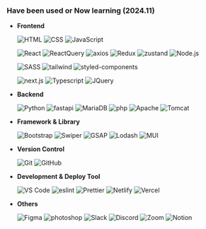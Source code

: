 <div align=left>

### Have been used or Now learning (2024.11)

- **Frontend**

  ![HTML](https://img.shields.io/badge/HTML-E34F26?style=for-the-badge&logo=html5&logoColor=white)
  ![CSS](https://img.shields.io/badge/CSS-1572B6?style=for-the-badge&logo=css3&logoColor=white)
  ![JavaScript](https://img.shields.io/badge/JavaScript-F7DF1E?style=for-the-badge&logo=javascript&logoColor=black)

  ![React](https://img.shields.io/badge/React-61DAFB?style=for-the-badge&logo=react&logoColor=black)
  ![ReactQuery](https://img.shields.io/badge/React_Query-FF4154?style=for-the-badge&logo=reactquery&logoColor=white)
  ![axios](https://img.shields.io/badge/Axios-5A29E4?style=for-the-badge&logo=axios&logoColor=white)
  ![Redux](https://img.shields.io/badge/Redux-764ABC?style=for-the-badge&logo=Redux&logoColor=white)
  ![zustand](https://img.shields.io/badge/Zustand-433E38?style=for-the-badge&logo=Zustand&logoColor=white)
  ![Node.js](https://img.shields.io/badge/Node.js-339933?style=for-the-badge&logo=node.js&logoColor=white)

  ![SASS](https://img.shields.io/badge/SASS-CC6699?style=for-the-badge&logo=Sass&logoColor=white)
  ![tailwind](https://img.shields.io/badge/Tailwind-06B6D4?style=for-the-badge&logo=TailwindCSS&logoColor=white)
  ![styled-components](https://img.shields.io/badge/styled_components-DB7093?style=for-the-badge&logo=styledcomponents&logoColor=white)

  ![next.js](https://img.shields.io/badge/Next.js-000000?style=for-the-badge&logo=next.js&logoColor=white)
  ![Typescript](https://img.shields.io/badge/TypeScript-3178C6?style=for-the-badge&logo=TypeScript&logoColor=white)
  ![JQuery](https://img.shields.io/badge/JQuery-0769AD?style=for-the-badge&logo=jquery&logoColor=white)

- **Backend**

  ![Python](https://img.shields.io/badge/Python-3776AB?style=for-the-badge&logo=python&logoColor=white)
  ![fastapi](https://img.shields.io/badge/Fast_API-009688?style=for-the-badge&logo=fastAPI&logoColor=white)
  ![MariaDB](https://img.shields.io/badge/Maria_DB-003545?style=for-the-badge&logo=MariaDB&logoColor=white)
  ![php](https://img.shields.io/badge/php-777BB4?style=for-the-badge&logo=php&logoColor=white)
  ![Apache](https://img.shields.io/badge/Apache-D22128?style=for-the-badge&logo=apache&logoColor=white)
  ![Tomcat](https://img.shields.io/badge/Tomcat-F8DC75?style=for-the-badge&logo=apachetomcat&logoColor=black)
  
- **Framework & Library**

  ![Bootstrap](https://img.shields.io/badge/Bootstrap-7952B3?style=for-the-badge&logo=bootstrap&logoColor=white)
  ![Swiper](https://img.shields.io/badge/Swiper-6332F6?style=for-the-badge&logo=swiper&logoColor=white)
  ![GSAP](https://img.shields.io/badge/GSAP-88CE02?style=for-the-badge&logo=GreenSock&logoColor=white)
  ![Lodash](https://img.shields.io/badge/lodash-3492FF?style=for-the-badge&logo=lodash&logoColor=white)
  ![MUI](https://img.shields.io/badge/MUI-007FFF?style=for-the-badge&logo=MUI&logoColor=white)

- **Version Control**

  ![Git](https://img.shields.io/badge/Git-F05032?style=for-the-badge&logo=git&logoColor=white)
  ![GitHub](https://img.shields.io/badge/GitHub-181717?style=for-the-badge&logo=github&logoColor=white)

- **Development & Deploy Tool**

  ![VS Code](https://img.shields.io/badge/VS_Code-007ACC?style=for-the-badge&logo=visual-studio-code&logoColor=white)
  ![eslint](https://img.shields.io/badge/ESLint-4B32C3?style=for-the-badge&logo=eslint&logoColor=white)
  ![Prettier](https://img.shields.io/badge/Prettier-F7B93E?style=for-the-badge&logo=prettier&logoColor=black)
  ![Netlify](https://img.shields.io/badge/Netlify-00C7B7?style=for-the-badge&logo=netlify&logoColor=white)
  ![Vercel](https://img.shields.io/badge/Vercel-000000?style=for-the-badge&logo=vercel&logoColor=white)

- **Others**

  ![Figma](https://img.shields.io/badge/Figma-F24E1E?style=for-the-badge&logo=figma&logoColor=white)
  ![photoshop](https://img.shields.io/badge/Photoshop-31A8FF?style=for-the-badge&logo=adobephotoshop&logoColor=white)
  ![Slack](https://img.shields.io/badge/Slack-4A154B?style=for-the-badge&logo=Slack&logoColor=white)
  ![Discord](https://img.shields.io/badge/Discord-5865F2?style=for-the-badge&logo=discord&logoColor=white)
  ![Zoom](https://img.shields.io/badge/Zoom-0B5CFF?style=for-the-badge&logo=zoom&logoColor=white)
  ![Notion](https://img.shields.io/badge/Notion-000000?style=for-the-badge&logo=notion&logoColor=white)
